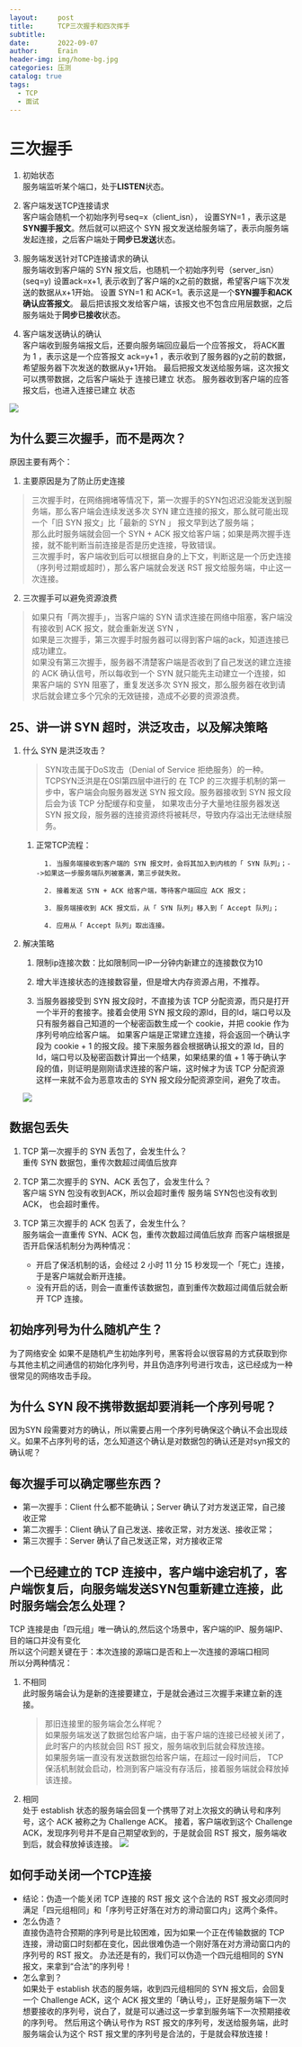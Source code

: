 ```yaml
---
layout:     post
title:      TCP三次握手和四次挥手
subtitle:   
date:       2022-09-07
author:     Erain
header-img: img/home-bg.jpg
categories: 压测
catalog: true
tags:
  - TCP
  - 面试
---
```


# 三次握手

1. 初始状态        
   服务端监听某个端口，处于**LISTEN**状态。

2. 客户端发送TCP连接请求     
   客户端会随机一个初始序列号seq=x（client_isn）， 设置SYN=1 ，表示这是**SYN握手报文**。然后就可以把这个 SYN 报文发送给服务端了，表示向服务端发起连接，之后客户端处于**同步已发送**状态。

3. 服务端发送针对TCP连接请求的确认        
   服务端收到客户端的 SYN 报文后，也随机一个初始序列号（server_isn）(seq=y)
   设置ack=x+1, 表示收到了客户端的x之前的数据，希望客户端下次发送的数据从x+1开始。 设置 SYN=1 和 ACK=1。表示这是一个**SYN握手和ACK确认应答报文**。
   最后把该报文发给客户端，该报文也不包含应用层数据，之后服务端处于**同步已接收**状态。

4. 客户端发送确认的确认       
   客户端收到服务端报文后，还要向服务端回应最后一个应答报文， 将ACK置为 1 ，表示这是一个应答报文 ack=y+1 ，表示收到了服务器的y之前的数据，希望服务器下次发送的数据从y+1开始。
   最后把报文发送给服务端，这次报文可以携带数据，之后客户端处于 连接已建立 状态。 服务器收到客户端的应答报文后，也进入连接已建立 状态

![](/img/post/TCP/TCP三次握手.png)

## 为什么要三次握手，而不是两次？

原因主要有两个：

1. 主要原因是为了防止历史连接

> 三次握手时，在网络拥堵等情况下，第一次握手的SYN包迟迟没能发送到服务端，那么客户端会连续发送多次 SYN 建立连接的报文，那么就可能出现一个「旧 SYN 报文」比「最新的 SYN 」 报文早到达了服务端；    
> 那么此时服务端就会回一个 SYN + ACK 报文给客户端；如果是两次握手连接，就不能判断当前连接是否是历史连接，导致错误。      
> 三次握手时，客户端收到后可以根据自身的上下文，判断这是一个历史连接（序列号过期或超时），那么客户端就会发送 RST 报文给服务端，中止这一次连接。

2. 三次握手可以避免资源浪费

> 如果只有「两次握手」，当客户端的 SYN 请求连接在网络中阻塞，客户端没有接收到 ACK 报文，就会重新发送 SYN ，    
> 如果是三次握手，第三次握手时服务器可以得到客户端的ack，知道连接已成功建立。    
> 如果没有第三次握手，服务器不清楚客户端是否收到了自己发送的建立连接的 ACK 确认信号，所以每收到一个 SYN 就只能先主动建立一个连接，如果客户端的 SYN 阻塞了，重复发送多次 SYN 报文，那么服务器在收到请求后就会建立多个冗余的无效链接，造成不必要的资源浪费。

## 25、讲一讲 SYN 超时，洪泛攻击，以及解决策略

1. 什么 SYN 是洪泛攻击？
   > SYN攻击属于DoS攻击（Denial of Service 拒绝服务）的一种。
   > TCPSYN泛洪是在OSI第四层中进行的
   > 在 TCP 的三次握手机制的第一步中，客户端会向服务器发送 SYN 报文段。服务器接收到 SYN 报文段后会为该 TCP 分配缓存和变量， 如果攻击分子大量地往服务器发送 SYN 报文段，服务器的连接资源终将被耗尽，导致内存溢出无法继续服务。
    1. 正常TCP流程：

             1. 当服务端接收到客户端的 SYN 报文时，会将其加入到内核的「 SYN 队列」；-->如果这一步服务端队列被塞满，第三步就失败。

             2. 接着发送 SYN + ACK 给客户端，等待客户端回应 ACK 报文；
             
             3. 服务端接收到 ACK 报文后，从「 SYN 队列」移入到「 Accept 队列」；
             
             4. 应用从「 Accept 队列」取出连接。

2. 解决策略
    1. 限制ip连接次数：比如限制同一IP一分钟内新建立的连接数仅为10

    2. 增大半连接状态的连接数容量，但是增大内存资源占用，不推荐。

    3. 当服务器接受到 SYN 报文段时，不直接为该 TCP 分配资源，而只是打开一个半开的套接字。接着会使用 SYN 报文段的源Id，目的Id，端口号以及只有服务器自己知道的一个秘密函数生成一个 cookie，并把 cookie
       作为序列号响应给客户端。 如果客户端是正常建立连接，将会返回一个确认字段为 cookie + 1 的报文段。接下来服务器会根据确认报文的源 Id，目的 Id，端口号以及秘密函数计算出一个结果，如果结果的值 + 1
       等于确认字段的值，则证明是刚刚请求连接的客户端，这时候才为该 TCP 分配资源 这样一来就不会为恶意攻击的 SYN 报文段分配资源空间，避免了攻击。

   ![](/img/post/TCP/syn-cookie.png)

## 数据包丢失

1. TCP 第一次握手的 SYN 丢包了，会发生什么？    
   重传 SYN 数据包，重传次数超过阈值后放弃

2. TCP 第二次握手的 SYN、ACK 丢包了，会发生什么？    
   客户端 SYN 包没有收到ACK，所以会超时重传 服务端 SYN包也没有收到ACK， 也会超时重传。

3. TCP 第三次握手的 ACK 包丢了，会发生什么？    
   服务端会一直重传 SYN、ACK 包，重传次数超过阈值后放弃 而客户端根据是否开启保活机制分为两种情况：
    * 开启了保活机制的话，会经过 2 小时 11 分 15 秒发现一个「死亡」连接，于是客户端就会断开连接。
    * 没有开启的话，则会一直重传该数据包，直到重传次数超过阈值后就会断开 TCP 连接。

## 初始序列号为什么随机产生？

为了网络安全 如果不是随机产生初始序列号，黑客将会以很容易的方式获取到你与其他主机之间通信的初始化序列号，并且伪造序列号进行攻击，这已经成为一种很常见的网络攻击手段。

## 为什么 SYN 段不携带数据却要消耗一个序列号呢？

因为SYN 段需要对方的确认，所以需要占用一个序列号确保这个确认不会出现歧义。如果不占序列号的话，怎么知道这个确认是对数据包的确认还是对syn报文的确认呢？

## 每次握手可以确定哪些东西？

* 第一次握手：Client 什么都不能确认；Server 确认了对方发送正常，自己接收正常
* 第二次握手：Client 确认了自己发送、接收正常，对方发送、接收正常；
* 第三次握手：Server 确认了自己发送正常，对方接收正常

## 一个已经建立的 TCP 连接中，客户端中途宕机了，客户端恢复后，向服务端发送SYN包重新建立连接，此时服务端会怎么处理？

TCP 连接是由「四元组」唯一确认的,然后这个场景中，客户端的IP、服务端IP、目的端口并没有变化      
所以这个问题关键在于：本次连接的源端口是否和上一次连接的源端口相同      
所以分两种情况：

1. 不相同      
   此时服务端会认为是新的连接要建立，于是就会通过三次握手来建立新的连接。
   > 那旧连接里的服务端会怎么样呢？    
   如果服务端发送了数据包给客户端，由于客户端的连接已经被关闭了，此时客户的内核就会回 RST 报文，服务端收到后就会释放连接。   
   如果服务端一直没有发送数据包给客户端，在超过一段时间后， TCP 保活机制就会启动，检测到客户端没有存活后，接着服务端就会释放掉该连接。

2. 相同   
   处于 establish 状态的服务端会回复一个携带了对上次报文的确认号和序列号，这个 ACK 被称之为 Challenge ACK。 接着，客户端收到这个 Challenge ACK，发现序列号并不是自己期望收到的，于是就会回
   RST 报文，服务端收到后，就会释放掉该连接。
   ![](/img/post/TCP/tcp客户端断线重连.png)

## 如何手动关闭一个TCP连接

* 结论：伪造一个能关闭 TCP 连接的 RST 报文 这个合法的 RST 报文必须同时满足「四元组相同」和「序列号正好落在对方的滑动窗口内」这两个条件。
* 怎么伪造？      
  直接伪造符合预期的序列号是比较困难，因为如果一个正在传输数据的 TCP 连接，滑动窗口时刻都在变化，因此很难伪造一个刚好落在对方滑动窗口内的序列号的 RST 报文。 办法还是有的，我们可以伪造一个四元组相同的 SYN
  报文，来拿到“合法”的序列号！
* 怎么拿到？      
  如果处于 establish 状态的服务端，收到四元组相同的 SYN 报文后，会回复一个 Challenge ACK，这个 ACK
  报文里的「确认号」，正好是服务端下一次想要接收的序列号，说白了，就是可以通过这一步拿到服务端下一次预期接收的序列号。 然后用这个确认号作为 RST 报文的序列号，发送给服务端，此时服务端会认为这个 RST
  报文里的序列号是合法的，于是就会释放连接！ 
